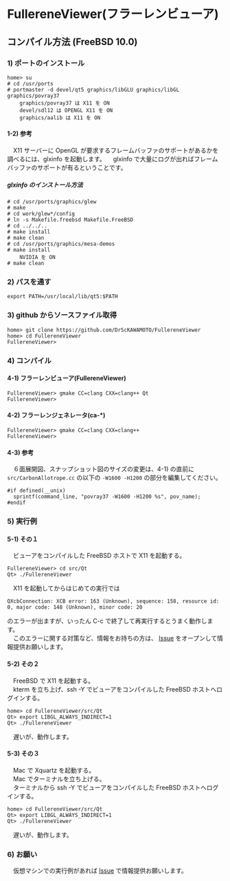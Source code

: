 # FullereneViewer(フラーレンビューア)
## コンパイル方法 (FreeBSD 10.0)
### 1) ポートのインストール
    home> su
    # cd /usr/ports
    # portmaster -d devel/qt5 graphics/libGLU graphics/libGL graphics/povray37
        graphics/povray37 は X11 を ON
        devel/sdl12 は OPENGL X11 を ON
        graphics/aalib は X11 を ON

#### 1-2) 参考
　X11 サーバーに OpenGL が要求するフレームバッファのサポートがあるかを調べるには、glxinfo を起動します。
　glxinfo で大量にログが出ればフレームバッファのサポートが有るということです。

##### glxinfo のインストール方法
    # cd /usr/ports/graphics/glew
    # make
    # cd work/glew*/config
    # ln -s Makefile.freebsd Makefile.FreeBSD
    # cd ../../..
    # make install
    # make clean
    # cd /usr/ports/graphics/mesa-demos
    # make install
        NVIDIA を ON
    # make clean

### 2) パスを通す
    export PATH=/usr/local/lib/qt5:$PATH

### 3) github からソースファイル取得
    home> git clone https://github.com/DrScKAWAMOTO/FullereneViewer
    home> cd FullereneViewer
    FullereneViewer> 

### 4) コンパイル
#### 4-1) フラーレンビューア(FullereneViewer)
    FullereneViewer> gmake CC=clang CXX=clang++ Qt
    FullereneViewer> 

#### 4-2) フラーレンジェネレータ(ca-*)
    FullereneViewer> gmake CC=clang CXX=clang++
    FullereneViewer> 

#### 4-3) 参考
　６面展開図、スナップショット図のサイズの変更は、4-1) の直前に `src/CarbonAllotrope.cc` の以下の `-W1600 -H1200` の部分を編集してください。

    #if defined(__unix)
      sprintf(command_line, "povray37 -W1600 -H1200 %s", pov_name);
    #endif

### 5) 実行例
#### 5-1) その１
　ビューアをコンパイルした FreeBSD ホストで X11 を起動する。

    FullereneViewer> cd src/Qt
    Qt> ./FullereneViewer

　X11 を起動してからはじめての実行では

    QXcbConnection: XCB error: 163 (Unknown), sequence: 158, resource id: 0, major code: 148 (Unknown), minor code: 20

のエラーが出ますが、いったん C-c で終了して再実行するとうまく動作します。  
　このエラーに関する対策など、情報をお持ちの方は、 [Issue](https://github.com/DrScKAWAMOTO/FullereneViewer/issues) をオープンして情報提供お願いします。

#### 5-2) その２
　FreeBSD で X11 を起動する。  
　kterm を立ち上げ、ssh -Y でビューアをコンパイルした FreeBSD ホストへログインする。

    home> cd FullereneViewer/src/Qt
    Qt> export LIBGL_ALWAYS_INDIRECT=1
    Qt> ./FullereneViewer

　遅いが、動作します。

#### 5-3) その３
　Mac で Xquartz を起動する。  
　Mac でターミナルを立ち上げる。  
　ターミナルから ssh -Y でビューアをコンパイルした FreeBSD ホストへログインする。

    home> cd FullereneViewer/src/Qt
    Qt> export LIBGL_ALWAYS_INDIRECT=1
    Qt> ./FullereneViewer

　遅いが、動作します。

### 6) お願い
　仮想マシンでの実行例があれば [Issue](https://github.com/DrScKAWAMOTO/FullereneViewer/issues) で情報提供お願いします。
